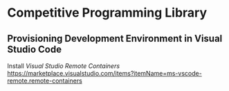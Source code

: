 # Competitive Programming Library

## Provisioning Development Environment in Visual Studio Code

Install _Visual Studio Remote Containers_
https://marketplace.visualstudio.com/items?itemName=ms-vscode-remote.remote-containers